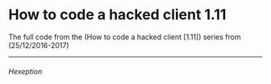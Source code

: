 
# How to code a hacked client 1.11
The full code from the (How to code a hacked client [1.11]) series from (25/12/2016-2017)

----------



###### Hexeption 

